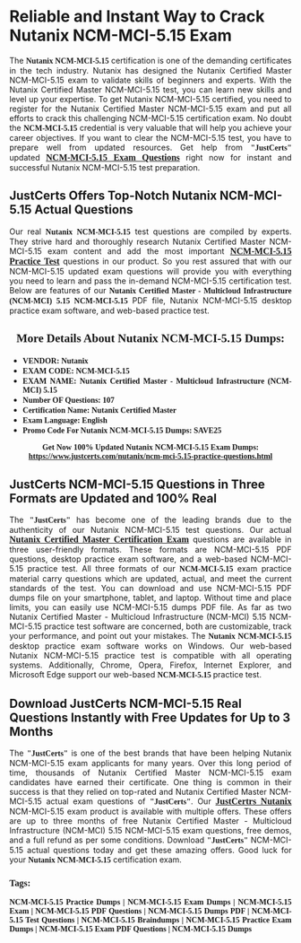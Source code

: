 <h1><strong>Reliable and Instant Way to Crack Nutanix NCM-MCI-5.15 Exam</strong></h1>

<p style="text-align: justify;">The <span style="font-family:Georgia,serif;"><strong>Nutanix NCM-MCI-5.15</strong></span> certification is one of the demanding certificates in the tech industry. Nutanix has designed the Nutanix Certified Master NCM-MCI-5.15 exam to validate skills of beginners and experts. With the Nutanix Certified Master NCM-MCI-5.15 test, you can learn new skills and level up your expertise. To get Nutanix NCM-MCI-5.15 certified, you need to register for the Nutanix Certified Master NCM-MCI-5.15 exam and put all efforts to crack this challenging NCM-MCI-5.15 certification exam. No doubt the <span style="font-family:Georgia,serif;"><strong> NCM-MCI-5.15</strong></span> credential is very valuable that will help you achieve your career objectives. If you want to clear the NCM-MCI-5.15 test, you have to prepare well from updated resources. Get help from <span style="font-size:14px;"><span style="font-family:Georgia,serif;"><strong>"JustCerts"</strong></span></span> updated <a href="https://www.justcerts.com/nutanix/ncm-mci-5.15-practice-questions.html"><span style="font-size:16px;"><span style="font-family:Georgia,serif;"><strong>NCM-MCI-5.15 Exam Questions</strong></span></span></a> right now for instant and successful Nutanix NCM-MCI-5.15 test preparation.</p>

<h2><strong>JustCerts Offers Top-Notch Nutanix NCM-MCI-5.15 Actual Questions </strong></h2>

<p style="text-align: justify;">Our real <span style="font-family:Georgia,serif;"><strong>Nutanix NCM-MCI-5.15</strong></span> test questions are compiled by experts. They strive hard and thoroughly research Nutanix Certified Master NCM-MCI-5.15 exam content and add the most important <a href="https://www.justcerts.com/nutanix/ncm-mci-5.15-practice-questions.html"><span style="font-size:16px;"><span style="font-family:Georgia,serif;"><strong>NCM-MCI-5.15 Practice Test</strong></span></span></a> questions in our product. So you rest assured that with our NCM-MCI-5.15 updated exam questions will provide you with everything you need to learn and pass the in-demand NCM-MCI-5.15 certification test. Below are features of our <span style="font-family:Georgia,serif;"><strong>Nutanix Certified Master - Multicloud Infrastructure (NCM-MCI) 5.15 NCM-MCI-5.15</strong></span> PDF file, Nutanix NCM-MCI-5.15 desktop practice exam software, and web-based practice test.</p>

<h2 style="text-align: center;"><strong><span style="font-family:Georgia,serif;">More Details About Nutanix NCM-MCI-5.15 Dumps:</span></strong></h2>

<ul>
	<li style="text-align: justify;"><span style="font-size:14px;"><span style="font-family:Georgia,serif;"><strong>VENDOR: Nutanix</strong></span></span></li>
	<li style="text-align: justify;"><span style="font-size:14px;"><span style="font-family:Georgia,serif;"><strong>EXAM CODE: NCM-MCI-5.15</strong></span></span></li>
	<li style="text-align: justify;"><span style="font-size:14px;"><span style="font-family:Georgia,serif;"><strong>EXAM NAME: Nutanix Certified Master - Multicloud Infrastructure (NCM-MCI) 5.15</strong></span></span></li>
	<li style="text-align: justify;"><span style="font-size:14px;"><span style="font-family:Georgia,serif;"><strong>Number OF Questions: 107</strong></span></span></li>
	<li style="text-align: justify;"><span style="font-size:14px;"><span style="font-family:Georgia,serif;"><strong>Certification Name: Nutanix Certified Master</strong></span></span></li>
	<li style="text-align: justify;"><span style="font-size:14px;"><span style="font-family:Georgia,serif;"><strong>Exam Language: English</strong></span></span></li>
	<li style="text-align: justify;"><span style="font-size:14px;"><span style="font-family:Georgia,serif;"><strong>Promo Code For Nutanix NCM-MCI-5.15 Dumps: SAVE25</strong></span></span></li>
</ul>

<p style="text-align: center;"><strong><span style="font-family:Georgia,serif;"><span style="font-size:14px;">Get Now 100% Updated Nutanix NCM-MCI-5.15 Exam Dumps:</span> <a href="https://www.justcerts.com/nutanix/ncm-mci-5.15-practice-questions.html">https://www.justcerts.com/nutanix/ncm-mci-5.15-practice-questions.html</a></span></strong></p>

<h2><strong>JustCerts NCM-MCI-5.15 Questions in Three Formats are Updated and 100% Real</strong></h2>

<p style="text-align: justify;">The <span style="font-size:14px;"><span style="font-family:Georgia,serif;"><strong>"JustCerts"</strong></span></span> has become one of the leading brands due to the authenticity of our Nutanix NCM-MCI-5.15 test questions. Our actual <a href="https://www.justcerts.com/nutanix/nutanix-certified-master-certification-exams.html"><span style="font-size:16px;"><span style="font-family:Georgia,serif;"><strong>Nutanix Certified Master Certification Exam</strong></span></span></a> questions are available in three user-friendly formats. These formats are NCM-MCI-5.15 PDF questions, desktop practice exam software, and a web-based NCM-MCI-5.15 practice test. All three formats of our <strong><span style="font-family:Georgia,serif;"> NCM-MCI-5.15</span></strong> exam practice material carry questions which are updated, actual, and meet the current standards of the test. You can download and use NCM-MCI-5.15 PDF dumps file on your smartphone, tablet, and laptop. Without time and place limits, you can easily use NCM-MCI-5.15 dumps PDF file. As far as two Nutanix Certified Master - Multicloud Infrastructure (NCM-MCI) 5.15 NCM-MCI-5.15 practice test software are concerned, both are customizable, track your performance, and point out your mistakes. The <span style="font-family:Georgia,serif;"><strong>Nutanix NCM-MCI-5.15</strong></span> desktop practice exam software works on Windows. Our web-based Nutanix NCM-MCI-5.15 practice test is compatible with all operating systems. Additionally, Chrome, Opera, Firefox, Internet Explorer, and Microsoft Edge support our web-based <span style="font-family:Georgia,serif;"><strong>NCM-MCI-5.15 </strong></span> practice test.</p>

<h2><strong>Download JustCerts NCM-MCI-5.15 Real Questions Instantly with Free Updates for Up to 3 Months</strong></h2>

<p style="text-align: justify;">The <span style="font-family:Georgia,serif;"><span style="font-size:14px;"><strong>"JustCerts"</strong></span></span> is one of the best brands that have been helping Nutanix NCM-MCI-5.15 exam applicants for many years. Over this long period of time, thousands of Nutanix Certified Master NCM-MCI-5.15 exam candidates have earned their certificate. One thing is common in their success is that they relied on top-rated and Nutanix Certified Master NCM-MCI-5.15 actual exam questions of <span style="font-family:Georgia,serif;"><span style="font-size:14px;"><strong>"JustCerts"</strong></span></span>. Our <a href="https://www.justcerts.com/nutanix-certification-exams.html"><span style="font-size:16px;"><span style="font-family:Georgia,serif;"><strong>JustCertrs Nutanix</strong></span></span></a> NCM-MCI-5.15 exam product is available with multiple offers. These offers are up to three months of free Nutanix Certified Master - Multicloud Infrastructure (NCM-MCI) 5.15 NCM-MCI-5.15 exam questions, free demos, and a full refund as per some conditions. Download <span style="font-family:Georgia,serif;"><span style="font-size:14px;"><strong>"JustCerts"</strong></span></span> NCM-MCI-5.15 actual questions today and get these amazing offers. Good luck for your <span style="font-family:Georgia,serif;"><strong>Nutanix NCM-MCI-5.15</strong></span> certification exam.</p>

<h3 style="text-align: justify;"><span style="font-family:Georgia,serif;"><strong>Tags:</strong></span></h3>

<p style="text-align: justify;"><span style="font-family:Georgia,serif;"><strong>NCM-MCI-5.15 Practice Dumps | NCM-MCI-5.15 Exam Dumps | NCM-MCI-5.15 Exam | NCM-MCI-5.15 PDF Questions | NCM-MCI-5.15 Dumps PDF | NCM-MCI-5.15 Test Questions | NCM-MCI-5.15 Braindumps | NCM-MCI-5.15 Practice Exam Dumps | NCM-MCI-5.15 Exam PDF Questions | NCM-MCI-5.15 Dumps</strong></span></p>
